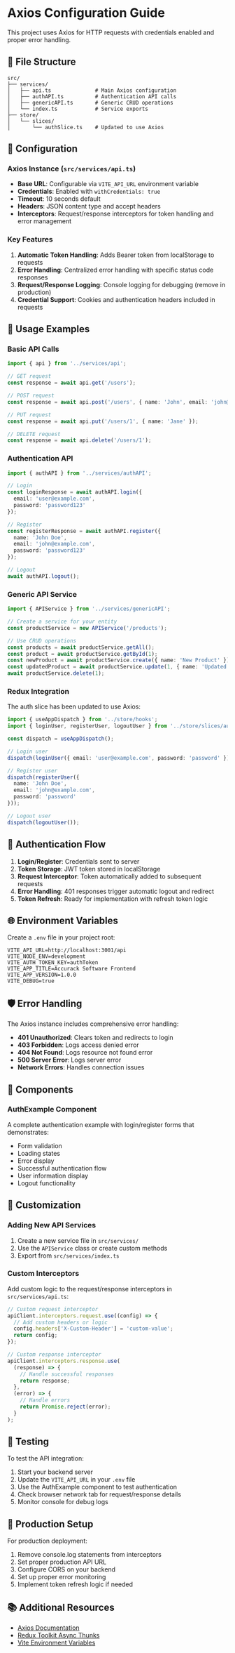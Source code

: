 # Axios Configuration Guide

This project uses Axios for HTTP requests with credentials enabled and proper error handling.

## 📁 File Structure

```
src/
├── services/
│   ├── api.ts              # Main Axios configuration
│   ├── authAPI.ts          # Authentication API calls
│   ├── genericAPI.ts       # Generic CRUD operations
│   └── index.ts            # Service exports
├── store/
│   └── slices/
│       └── authSlice.ts    # Updated to use Axios
```

## 🔧 Configuration

### Axios Instance (`src/services/api.ts`)

- **Base URL**: Configurable via `VITE_API_URL` environment variable
- **Credentials**: Enabled with `withCredentials: true`
- **Timeout**: 10 seconds default
- **Headers**: JSON content type and accept headers
- **Interceptors**: Request/response interceptors for token handling and error management

### Key Features

1. **Automatic Token Handling**: Adds Bearer token from localStorage to requests
2. **Error Handling**: Centralized error handling with specific status code responses
3. **Request/Response Logging**: Console logging for debugging (remove in production)
4. **Credential Support**: Cookies and authentication headers included in requests

## 🚀 Usage Examples

### Basic API Calls

```typescript
import { api } from '../services/api';

// GET request
const response = await api.get('/users');

// POST request
const response = await api.post('/users', { name: 'John', email: 'john@example.com' });

// PUT request
const response = await api.put('/users/1', { name: 'Jane' });

// DELETE request
const response = await api.delete('/users/1');
```

### Authentication API

```typescript
import { authAPI } from '../services/authAPI';

// Login
const loginResponse = await authAPI.login({
  email: 'user@example.com',
  password: 'password123'
});

// Register
const registerResponse = await authAPI.register({
  name: 'John Doe',
  email: 'john@example.com',
  password: 'password123'
});

// Logout
await authAPI.logout();
```

### Generic API Service

```typescript
import { APIService } from '../services/genericAPI';

// Create a service for your entity
const productService = new APIService('/products');

// Use CRUD operations
const products = await productService.getAll();
const product = await productService.getById(1);
const newProduct = await productService.create({ name: 'New Product' });
const updatedProduct = await productService.update(1, { name: 'Updated Product' });
await productService.delete(1);
```

### Redux Integration

The auth slice has been updated to use Axios:

```typescript
import { useAppDispatch } from '../store/hooks';
import { loginUser, registerUser, logoutUser } from '../store/slices/authSlice';

const dispatch = useAppDispatch();

// Login user
dispatch(loginUser({ email: 'user@example.com', password: 'password' }));

// Register user
dispatch(registerUser({ 
  name: 'John Doe',
  email: 'john@example.com', 
  password: 'password' 
}));

// Logout user
dispatch(logoutUser());
```

## 🔐 Authentication Flow

1. **Login/Register**: Credentials sent to server
2. **Token Storage**: JWT token stored in localStorage
3. **Request Interceptor**: Token automatically added to subsequent requests
4. **Error Handling**: 401 responses trigger automatic logout and redirect
5. **Token Refresh**: Ready for implementation with refresh token logic

## 🌐 Environment Variables

Create a `.env` file in your project root:

```env
VITE_API_URL=http://localhost:3001/api
VITE_NODE_ENV=development
VITE_AUTH_TOKEN_KEY=authToken
VITE_APP_TITLE=Accurack Software Frontend
VITE_APP_VERSION=1.0.0
VITE_DEBUG=true
```

## 🛡️ Error Handling

The Axios instance includes comprehensive error handling:

- **401 Unauthorized**: Clears token and redirects to login
- **403 Forbidden**: Logs access denied error
- **404 Not Found**: Logs resource not found error
- **500 Server Error**: Logs server error
- **Network Errors**: Handles connection issues

## 📱 Components

### AuthExample Component

A complete authentication example with login/register forms that demonstrates:

- Form validation
- Loading states
- Error display
- Successful authentication flow
- User information display
- Logout functionality

## 🔧 Customization

### Adding New API Services

1. Create a new service file in `src/services/`
2. Use the `APIService` class or create custom methods
3. Export from `src/services/index.ts`

### Custom Interceptors

Add custom logic to the request/response interceptors in `src/services/api.ts`:

```typescript
// Custom request interceptor
apiClient.interceptors.request.use((config) => {
  // Add custom headers or logic
  config.headers['X-Custom-Header'] = 'custom-value';
  return config;
});

// Custom response interceptor
apiClient.interceptors.response.use(
  (response) => {
    // Handle successful responses
    return response;
  },
  (error) => {
    // Handle errors
    return Promise.reject(error);
  }
);
```

## 🧪 Testing

To test the API integration:

1. Start your backend server
2. Update the `VITE_API_URL` in your `.env` file
3. Use the AuthExample component to test authentication
4. Check browser network tab for request/response details
5. Monitor console for debug logs

## 🚀 Production Setup

For production deployment:

1. Remove console.log statements from interceptors
2. Set proper production API URL
3. Configure CORS on your backend
4. Set up proper error monitoring
5. Implement token refresh logic if needed

## 📚 Additional Resources

- [Axios Documentation](https://axios-http.com/docs/intro)
- [Redux Toolkit Async Thunks](https://redux-toolkit.js.org/api/createAsyncThunk)
- [Vite Environment Variables](https://vitejs.dev/guide/env-and-mode.html)
